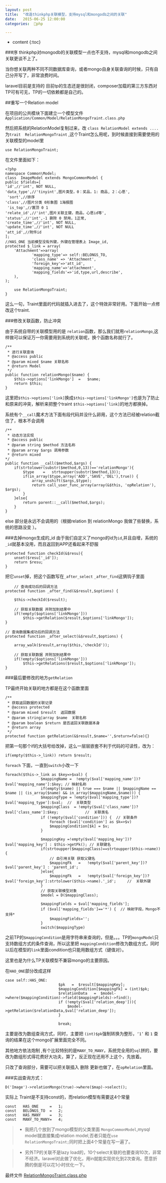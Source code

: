 ```yaml
---
layout: post
title:  "改造thinkphp关联模型，支持mysql和mongodb之间的关联"
date:   2015-06-25 12:00:00
categories:  🐘php

---
```


* content
{:toc}

###序
thinkphp对mongodb的关联模型一点也不支持，mysql和mongodb之间关联更谈不上了。

当你想关联两种不同不同数据库查询，或者mongo自身关联查询的时候，只有自己分开写了，非常浪费时间。

laravel目前是支持的
目前tp的生态还是很封闭，composer加载的第三方东西对TP可有可无，TP的一切依赖都是自己的。

##重写一个Relation model

在项目的公共模块下面建立一个模型文件 `Application/Common/Model/RelationMongoTraint.class.php`

然后把系统的RelationModel复制过来，改 `class RelationModel extends ....`
为`trait  RelationMongoTraint` ,这个Traint怎么用呢，到时候直接到需要使用的关联模型的model里
   
    use RelationMongoTraint;

在文件里面如下：

    <?php
    namespace Common\Model;
    class  ImageModel extends MongoCommonModel {
    public $fields=[
    'id',//'int', NOT NULL,
    'data_type',//'tinyint',图片类型，0：奖品，1: 商品, 2：心愿',
     'sort',//排序
    'class',//图片分类 0形象图 1海报图
     'is_top',//置顶 0 1 
    'relate_id',//'int',图片关联主键，商品，心愿id等',
    'status',//'int',-1 删除 0 禁用，1正常,
    'create_time',//'int', NOT NULL,
    'update_time',//'int', NOT NULL
    'att_id',//附件id
    ];
    //HAS_ONE 当前模型没有外键，外键在管理表上 Image_id,
    protected $_link = array(
        'Attachment'=>array(
                'mapping_type'=> self::BELONGS_TO,
                'class_name' => 'Attachment',
                'foreign_key'=>'att_id',
                'mapping_name'=>'attachment',
                'mapping_fields'=>'id,type,url,describe',
        ),
    );

        use RelationMongoTraint;
    }

这么一句，Traint里面的代码就插入进去了，这个特效非常好用。下面开始一点修改这个traint.

###修改关联函数，防止冲突

由于系统自带的关联模型用的是 `relation`函数，那么我们就用`relationMongo`,这样做可以保证万一你需要用到系统的关联呢，换个函数名称就行了。

    /**
     * 进行关联查询
     * @access public
     * @param mixed $name 关联名称
     * @return Model
     */
    public function relationMongo($name) {
        $this->options['linkMongo']  =   $name;
        return $this;
    }

这里把`$this->options['link]`换成`$this->options['linkMongo']`也是为了防止和原来的冲突，解析来把整个traint `$this->options['link]`的地方都换掉。

系统有个`__call`魔术方法下面有段代码并没什么卵用，这个方法已经被relation截住了，根本不会调用
    
    /**
     * 动态方法实现
     * @access public
     * @param string $method 方法名称
     * @param array $args 调用参数
     * @return mixed
    */
    public function __call($method,$args) {
        if(strtolower(substr($method,0,13))=='relationMongo'){
            $type    =   strtoupper(substr($method,13));
            if(in_array($type,array('ADD','SAVE','DEL'),true)) {
                array_unshift($args,$type);
                return call_user_func_array(array(&$this, 'opRelation'), $args);
            }
        }else{
            return parent::__call($method,$args);
        }
    }
    

else 部分是永远不会调用的（根据relation 到 relationMongo 我做了些替换，系统的思路没变 ）。


###去掉mongo生成的_id
由于我们自定义了mongo的id为`id`,并且自增，系统的`_id`就基本没用，而且返回到APP还看起来不舒服
    
    protected function checkId(&$resu){
        unset($resu['_id']);
        return $resu;
    }

把它`unset`掉，把这个函数写在`_after_select` `_after_find`这俩钩子里面

        // 查询成功后的回调方法
    protected function _after_find(&$result,$options) {
        
        $this->checkId($result);
        
        // 获取关联数据 并附加到结果中
        if(!empty($options['linkMongo']))
            $this->getRelation($result,$options['linkMongo']);
    }

    // 查询数据集成功后的回调方法
    protected function _after_select(&$result,$options) {
        
        array_walk($result,array($this,'checkId'));
        
        // 获取关联数据 并附加到结果中
        if(!empty($options['linkMongo']))
            $this->getRelations($result,$options['linkMongo']);
    }


###最后要修改的地方`getRelation`

TP最终开始关联的地方都是在这个函数里面

    /**
     * 获取返回数据的关联记录
     * @access protected
     * @param mixed $result  返回数据
     * @param string|array $name  关联名称
     * @param boolean $return 是否返回关联数据本身
     * @return array
     */
    protected function getRelation(&$result,$name='',$return=false){}


把第一句那个if的大括号给改掉，这么一层层嵌套不利于代码的可读性，改为：
    
    if(empty($this->_link)) return $result;

`foreach` 下面，一直到`switch`小改一下
    
    foreach($this->_link as $key=>$val) {
                    $mappingName =  !empty($val['mapping_name'])?$val['mapping_name']:$key; // 映射名称
                    if(empty($name) || true === $name || $mappingName == $name || (is_array($name) && in_array($mappingName,$name))) {
                    $mappingType = !empty($val['mapping_type'])?$val['mapping_type']:$val;  //  关联类型
                    $mappingClass  = !empty($val['class_name'])?$val['class_name']:$key;            //  关联类名
                    if (!empty($val['condition'])) {  // 关联条件
                        foreach ($val['condition'] as $k=>$v)
                        $mappingCondition[$k] = $v;
                    }      
                    
                    $mappingKey =!empty($val['mapping_key'])? $val['mapping_key'] : $this->getPk(); // 关联键名
                    if(strtoupper($mappingClass)==strtoupper($this->name)) {
                        // 自引用关联 获取父键名
                        $mappingFk   =   !empty($val['parent_key'])? $val['parent_key'] : 'parent_id';
                    }else{
                        $mappingFk   =   !empty($val['foreign_key'])?$val['foreign_key']:strtolower($this->name).'_id';     //  关联外键
                    }
                    // 获取关联模型对象
                    $model = D($mappingClass);
                    
                    $mappingFields = $val['mapping_fields'];
                    if ($val['mapping_fields']=='*') {  // 映射字段，Mongo不支持*
                        $mappingFields='';
                    }
                    switch($mappingType)

之前TP的`$mappingCondition`是用字符串来查询的，但是。。。TP的`mongoModel`只支持数组方式的条件查询，所以这里把 `mappingCondition`修改为数组方式，同时以后在模型的`link`里面condition也只能用数组方式（键值对）。

这里也是为什么TP关联模型不兼容mongo的主要原因。

在`HAO_ONE`部分改成这样
    
    case self::HAS_ONE:
                            $pk   =  $result[$mappingKey];
                            $mappingCondition[$mappingFk] = (int)$pk;
                            $relationData   =  $model->where($mappingCondition)->field($mappingFields)->find();
                            if (!empty($val['relation_deep'])){
                                $model->getRelation($relationData,$val['relation_deep']);
                            }
                            
                            break;

主要是改为数组查询方式，同时，主要把   `(int)$pk`强制转换为整形，`‘1’` 和 `1` 查询的结果在这个mongo扩展里面完全不同。

其他地方依法炮制 ,有个比较特别的是`MANY_TO_MANY`，系统完全用的`sql`拼的，要改为数组形式得花费好大功夫，算了，反正现在还用不上这个，先放着。

只改了查询部分，需要可以把关联插入 删除 更新也做了，在`opRelation`里面。

###实战查询方式：

    D('Image')->relationMongo(true)->where($map)->select();


实际上 Traint是不支持const的，而relation模型有需要这4个常量
    
    const   HAS_ONE     =   1;
    const   BELONGS_TO  =   2;
    const   HAS_MANY    =   3;
    const   MANY_TO_MANY=   4;
 
 >* 我把几个放到了mongo模型的父类里面 `MongoCommonModel`,mysql model就直接集成relation model,否者只能在`use RelationMongoTraint;`同时把上面4个常量在写一遍了。

 >* 另外TP的关联不是lazy load的，10个select关联的也要查询10次，非常不经济。laravel对此做了优化，用in就能实现优化到2次查询。愿意折腾的倒是可以花1小时优化一下。


最终文件 [RelationMongoTraint.class.php](http://pan.baidu.com/s/1bn0gpRL)

